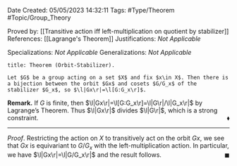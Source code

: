 <div class="topSpace"></div>

Date Created: 05/05/2023 14:32:11
Tags: #Type/Theorem #Topic/Group_Theory

Proved by: [[Transitive action iff left-multiplication on quotient by stabilizer]]
References: [[Lagrange's Theorem]]
Justifications: _Not Applicable_

Specializations: _Not Applicable_
Generalizations: _Not Applicable_

``` ad-Theorem
title: Theorem (Orbit-Stabilizer).

Let $G$ be a group acting on a set $X$ and fix $x\in X$. Then there is a bijection between the orbit $Gx$ and cosets $G/G_x$ of the stabilizer $G_x$, so $\l|Gx\r|=\l[G:G_x\r]$.

```

**Remark.** If $G$ is finite, then $\l|Gx\r|=\l[G:G_x\r]=\l|G\r|/\l|G_x\r|$ by Lagrange$\textrm{'}$s Theorem. Thus $\l|Gx\r|$ divides $\l|G\r|$, which is a strong constraint.<span style="float:right;">$\blacklozenge$</span>

---

_Proof_. Restricting the action on $X$ to transitively act on the orbit $Gx$, we see that $Gx$ is equivariant to $G/G_x$ with the left-multiplication action. In particular, we have $\l|Gx\r|=\l|G/G_x\r|$ and the result follows.<span style="float:right;">$\blacksquare$</span>
